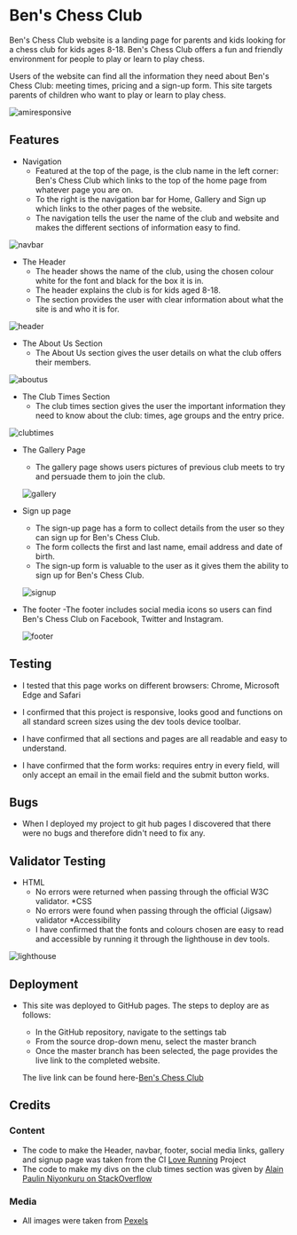 # Ben's Chess Club

Ben's Chess Club website is a landing page for parents and kids looking for a chess club for kids ages 8-18. Ben's Chess Club offers a fun and friendly environment for people to play or learn to play chess.

Users of the website can find all the information they need about Ben's Chess Club: meeting times, pricing and a sign-up form. This site targets parents of children who want to play or learn to play chess.

![amiresponsive](https://github.com/benbarker04/chess_club/assets/131170958/449d1d45-84d1-46fa-bc74-70e3e0c6f437)

## Features
* Navigation
  - Featured at the top of the page, is the club name in the left corner: Ben's Chess Club which links to the top of the home page from whatever page you are on.
  - To the right is the navigation bar for Home, Gallery and Sign up which links to the other pages of the website.
  - The navigation tells the user the name of the club and website and makes the different sections of information easy to find.
 
![navbar](https://github.com/benbarker04/chess_club/assets/131170958/3434fa87-c3d3-40eb-8c39-960d47d6040f)

* The Header
  - The header shows the name of the club, using the chosen colour white for the font and black for the box it is in.
  - The header explains the club is for kids aged 8-18.
  - The section provides the user with clear information about what the site is and who it is for.

 ![header](https://github.com/benbarker04/chess_club/assets/131170958/d2d8beea-f4b0-46ad-81f3-b98cd46a9b2b)

* The About Us Section
  - The About Us section gives the user details on what the club offers their members.

![aboutus](https://github.com/benbarker04/chess_club/assets/131170958/3358bb92-d3e5-4c8b-9d98-9734312e36f8)

* The Club Times Section
  - The club times section gives the user the important information they need to know about the club: times, age groups and the entry price.

![clubtimes](https://github.com/benbarker04/chess_club/assets/131170958/8184cc2f-9d31-4a84-a07a-05999bdc2136)

* The Gallery Page
  - The gallery page shows users pictures of previous club meets to try and persuade them to join the club.

  ![gallery](https://github.com/benbarker04/chess_club/assets/131170958/23403833-d17d-472b-b710-6d5843c8d3a4)

* Sign up page
  - The sign-up page has a form to collect details from the user so they can sign up for Ben's Chess Club.
  - The form collects the first and last name, email address and date of birth.
  - The sign-up form is valuable to the user as it gives them the ability to sign up for Ben's Chess Club.

  ![signup](https://github.com/benbarker04/chess_club/assets/131170958/d9229cfc-1b14-4580-93f7-ff24b57f2271)

* The footer
  -The footer includes social media icons so users can find Ben's Chess Club on Facebook, Twitter and Instagram.

  ![footer](https://github.com/benbarker04/chess_club/assets/131170958/0daf62d0-f053-4684-a1c6-7eed793771e6)

## Testing
* I tested that this page works on different browsers: Chrome, Microsoft Edge and Safari

* I confirmed that this project is responsive, looks good and functions on all standard screen sizes using the dev tools device toolbar.

* I have confirmed that all sections and pages are all readable and easy to understand.

* I have confirmed that the form works: requires entry in every field, will only accept an email in the email field and the submit button works.

## Bugs

* When I deployed my project to git hub pages I discovered that there were no bugs and therefore didn't need to fix any.

## Validator Testing

* HTML
  - No errors were returned when passing through the official W3C validator.
*CSS
  - No errors were found when passing through the official (Jigsaw) validator
*Accessibility
  - I have confirmed that the fonts and colours chosen are easy to read and accessible by running it through the lighthouse in dev tools.

![lighthouse](https://github.com/benbarker04/chess_club/assets/131170958/53a78ef7-6af5-4193-9817-50c63b849a00)

## Deployment

* This site was deployed to GitHub pages. The steps to deploy are as follows:
    - In the GitHub repository, navigate to the settings tab
    - From the source drop-down menu, select the master branch
    - Once the master branch has been selected, the page provides the live link to the completed website.

   The live link can be found here-[Ben's Chess Club](https://benbarker04.github.io/chess_club/)

## Credits

### Content
* The code to make the Header, navbar, footer, social media links, gallery and signup page was taken from the CI [Love Running](https://learn.codeinstitute.net/courses/course-v1:CodeInstitute+LRFX101+2023_Q2/courseware/e805068059af42af87681032aa64053f/1da6ad13213740f1855a51d30a2375b1/)  Project
* The code to make my divs on the club times section was given by [Alain Paulin Niyonkuru on StackOverflow](https://stackoverflow.com/questions/77002365/how-do-i-make-my-divs-appear-in-a-row-with-wider-screens?noredirect=1#comment135747740_77002365)

### Media
* All images were taken from [Pexels](https://www.pexels.com/)
